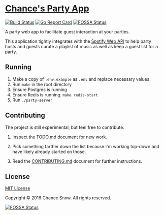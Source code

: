 # [Chance's Party App](http://chancesnow.me/party)

[![Build Status](https://travis-ci.org/chances/party-server.svg)](https://travis-ci.org/chances/party-server)
[![Go Report Card](https://goreportcard.com/badge/github.com/chances/party-server)](https://goreportcard.com/report/github.com/chances/party-server)
[![FOSSA Status](https://app.fossa.io/api/projects/git%2Bgithub.com%2Fchances%2Fparty-server.svg?type=shield)](https://app.fossa.io/projects/git%2Bgithub.com%2Fchances%2Fparty-server?ref=badge_shield)

A party web app to facilitate guest interaction at your parties.

This application tightly integrates with the [Spotify Web API](https://developer.spotify.com/web-api/) to help party hosts and guests curate a playlist of music as well as keep a guest list for a party.

## Running

1. Make a copy of `.env.example` as `.env` and replace necessary values.
2. Run `make` in the root directory
4. Ensure Postgres is running 
2. Ensure Redis is running: `make redis-start`
3. Run `./party-server`

## Contributing

The project is still experimental, but feel free to contribute.

1. Inspect the [TODO.md](TODO.md) document for new work.

2. Pick something farther down the list because I'm working top-down and have likely already started on those.

3. Read the [CONTRIBUTING.md](CONTRIBUTING.md) document for further instructions.

## License

[MIT License](http://opensource.org/licenses/MIT)

Copyright &copy; 2016 Chance Snow. All rights reserved.


[![FOSSA Status](https://app.fossa.io/api/projects/git%2Bgithub.com%2Fchances%2Fparty-server.svg?type=large)](https://app.fossa.io/projects/git%2Bgithub.com%2Fchances%2Fparty-server?ref=badge_large)